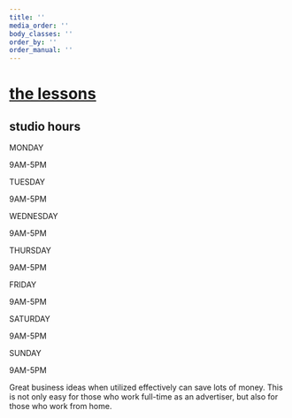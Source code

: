 ```yaml
---
title: ''
media_order: ''
body_classes: ''
order_by: ''
order_manual: ''
---
```


# [the lessons](/services#lessons)

## studio hours 
<div class="schedule">
  <div class="sched-row">
    <p class="sched-date">MONDAY</p>
    <p class="sched-time">9AM-5PM</p>
  </div>
  <div class="sched-row sched-dark">
    <p class="sched-date">TUESDAY</p>
    <p class="sched-time">9AM-5PM</p>
  </div>
  <div class="sched-row">
    <p class="sched-date">WEDNESDAY</p>
    <p class="sched-time">9AM-5PM</p>
  </div>
  <div class="sched-row sched-dark">
    <p class="sched-date">THURSDAY</p>
    <p class="sched-time">9AM-5PM</p>
  </div>
  <div class="sched-row">
    <p class="sched-date">FRIDAY</p>
    <p class="sched-time">9AM-5PM</p>
  </div>
  <div class="sched-row sched-dark">
    <p class="sched-date">SATURDAY</p>
    <p class="sched-time">9AM-5PM</p>
  </div>
  <div class="sched-row">
    <p class="sched-date">SUNDAY</p>
    <p class="sched-time">9AM-5PM</p>
  </div>
</div>
Great business ideas when utilized effectively can save lots of money. This is not only easy for those who work full-time as an advertiser, but also for those who work from home.
